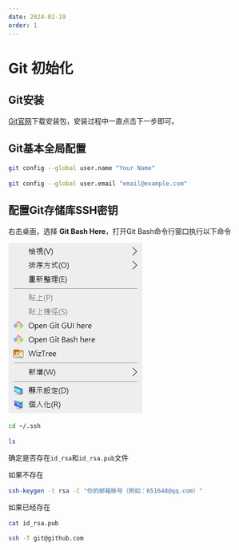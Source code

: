 ```yaml
---
date: 2024-02-19
order: 1
---
```


# Git 初始化

## Git安装

[Git官网](https://git-scm.com/)下载安装包，安装过程中一直点击下一步即可。

## Git基本全局配置

```bash title="配置用户名"
git config --global user.name "Your Name"
```

```bash title="配置邮箱"
git config --global user.email "email@example.com"
```

## 配置Git存储库SSH密钥

右击桌面，选择 **Git Bash Here**，打开Git Bash命令行窗口执行以下命令

![](/assets/image/cloud-native/git-menu.png)

```bash title="进入ssh目录"
cd ~/.ssh
```

```bash title="列出ssh目录下的文件"
ls
```

确定是否存在`id_rsa`和`id_rsa.pub`文件

如果不存在

```bash title="创建SSH密钥"
ssh-keygen -t rsa -C "你的邮箱账号（例如：651648@qq.com）"
```

如果已经存在

```bash title="查看SSH密钥"
cat id_rsa.pub
```

```bash title="测试是否配置成功"
ssh -T git@github.com
```
